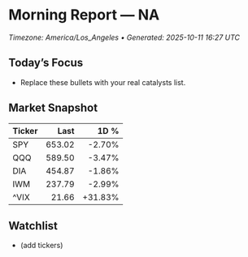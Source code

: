 # Morning Report — NA
_Timezone: America/Los_Angeles • Generated: 2025-10-11 16:27 UTC_

## Today’s Focus
- Replace these bullets with your real catalysts list.

## Market Snapshot
| Ticker | Last | 1D % |
|---|---:|---:|
| SPY | 653.02 | -2.70% |
| QQQ | 589.50 | -3.47% |
| DIA | 454.87 | -1.86% |
| IWM | 237.79 | -2.99% |
| ^VIX | 21.66 | +31.83% |

## Watchlist
- (add tickers)
